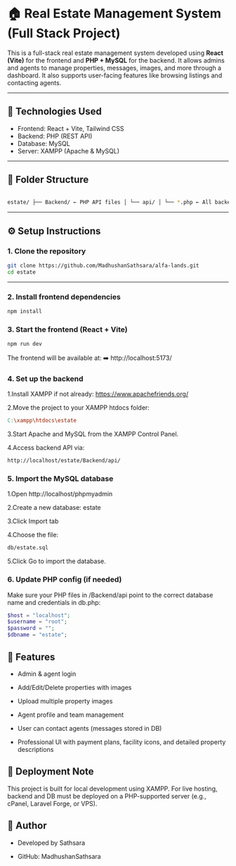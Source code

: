 # 🏠 Real Estate Management System (Full Stack Project)

This is a full-stack real estate management system developed using **React (Vite)** for the frontend and **PHP + MySQL** for the backend. It allows admins and agents to manage properties, messages, images, and more through a dashboard. It also supports user-facing features like browsing listings and contacting agents.

---

## 🔧 Technologies Used

- Frontend: React + Vite, Tailwind CSS
- Backend: PHP (REST API)
- Database: MySQL
- Server: XAMPP (Apache & MySQL)

---

## 📁 Folder Structure


 ```bash 
    
estate/ ├── Backend/ ← PHP API files │ └── api/ │ └── *.php ← All backend PHP files (CRUD, auth, image upload, etc.) ├── db/ │ └── estate_db.sql ← MySQL database dump file ├── public/ ← Public assets ├── src/ ← React frontend components ├── .gitignore ├── README.md ├── package.json ├── vite.config.js
``` 


---

## ⚙️ Setup Instructions

### 1. Clone the repository

```bash
git clone https://github.com/MadhushanSathsara/alfa-lands.git
cd estate
```


---
### 2. Install frontend dependencies

```bash
npm install
```
### 3. Start the frontend (React + Vite)

```bash
npm run dev

```
The frontend will be available at:
➡️ http://localhost:5173/

### 4. Set up the backend
1.Install XAMPP if not already: https://www.apachefriends.org/

2.Move the project to your XAMPP htdocs folder:

```makefile
C:\xampp\htdocs\estate
```
3.Start Apache and MySQL from the XAMPP Control Panel.

4.Access backend API via:

```bash
http://localhost/estate/Backend/api/

```
### 5. Import the MySQL database

1.Open http://localhost/phpmyadmin

2.Create a new database: estate

3.Click Import tab

4.Choose the file:
    
 ```bash
db/estate.sql
 ```
5.Click Go to import the database.

### 6. Update PHP config (if needed)
Make sure your PHP files in /Backend/api point to the correct database name and credentials in db.php:

```php
$host = "localhost";
$username = "root";
$password = "";
$dbname = "estate"; 
```


## 📸 Features
- Admin & agent login

- Add/Edit/Delete properties with images

- Upload multiple property images

- Agent profile and team management

- User can contact agents (messages stored in DB)

- Professional UI with payment plans, facility icons, and detailed property descriptions


## 🚀 Deployment Note
This project is built for local development using XAMPP. For live hosting, backend and DB must be deployed on a PHP-supported server (e.g., cPanel, Laravel Forge, or VPS).


## 🤝 Author
- Developed by Sathsara

- GitHub: MadhushanSathsara



    



